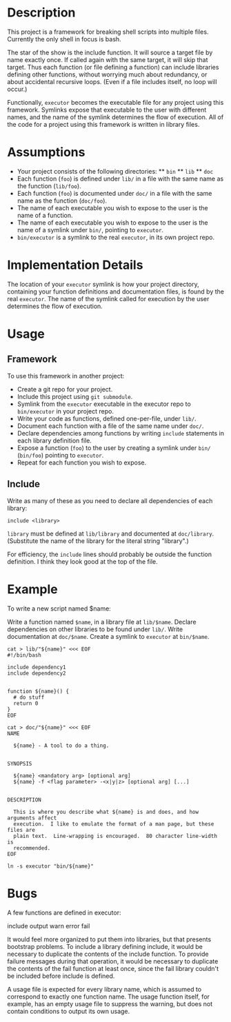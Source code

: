 # Description

This project is a framework for breaking shell scripts into multiple
files.  Currently the only shell in focus is bash.

The star of the show is the include function.  It will source a target
file by name exactly once.  If called again with the same target, it
will skip that target.  Thus each function (or file defining a function)
can include libraries defining other functions, without worrying much
about redundancy, or about accidental recursive loops.  (Even if a file
includes itself, no loop will occur.)

Functionally, `executor` becomes the executable file for any project
using this framework.  Symlinks expose that executable to the user with
different names, and the name of the symlink determines the flow of
execution.  All of the code for a project using this framework is
written in library files.


# Assumptions

* Your project consists of the following directories:
** `bin`
** `lib`
** `doc`
* Each function (`foo`) is defined under `lib/` in a file with the same name as the function (`lib/foo`).
* Each function (`foo`) is documented under `doc/` in a file with the same name as the function (`doc/foo`).
* The name of each executable you wish to expose to the user is the name of a function.
* The name of each executable you wish to expose to the user is the name of a symlink under `bin/`, pointing to `executor`.
* `bin/executor` is a symlink to the real `executor`, in its own project repo.

# Implementation Details

The location of your `executor` symlink is how your project directory,
containing your function definitions and documentation files, is found
by the real `executor`.  The name of the symlink called for execution by
the user determines the flow of execution.


# Usage

## Framework

To use this framework in another project:

* Create a git repo for your project.
* Include this project using `git submodule`.
* Symlink from the `executor` executable in the executor repo to `bin/executor` in your project repo.
* Write your code as functions, defined one-per-file, under `lib/`.
* Document each function with a file of the same name under `doc/`.
* Declare dependencies among functions by writing `include` statements in each library definition file.
* Expose a function (`foo`) to the user by creating a symlink under `bin/` (`bin/foo`) pointing to `executor`.
* Repeat for each function you wish to expose.

## Include

Write as many of these as you need to declare all dependencies of each
library:

```
include <library>
```

`library` must be defined at `lib/library` and documented at
`doc/library`.  (Substitute the name of the library for the literal
string "library".)

For efficiency, the `include` lines should probably be outside the
function definition.  I think they look good at the top of the file.


# Example

To write a new script named $name:

Write a function named `$name`, in a library file at `lib/$name`.  Declare
dependencies on other libraries to be found under `lib/`.  Write documentation
at `doc/$name`.  Create a symlink to `executor` at `bin/$name`.

```
cat > lib/"${name}" <<< EOF
#!/bin/bash

include dependency1
include dependency2


function ${name}() {
  # do stuff
  return 0
}
EOF

cat > doc/"${name}" <<< EOF
NAME

  ${name} - A tool to do a thing.


SYNOPSIS

  ${name} <mandatory arg> [optional arg]
  ${name} -f <flag parameter> -<x|y|z> [optional arg] [...]


DESCRIPTION

  This is where you describe what ${name} is and does, and how arguments affect
  execution.  I like to emulate the format of a man page, but these files are
  plain text.  Line-wrapping is encouraged.  80 character line-width is
  recommended.
EOF

ln -s executor "bin/${name}"
```


# Bugs

A few functions are defined in executor:

  include
  output
  warn
  error
  fail

It would feel more organized to put them into libraries, but that
presents bootstrap problems.  To include a library defining include, it
would be necessary to duplicate the contents of the include function.
To provide failure messages during that operation, it would be necessary
to duplicate the contents of the fail function at least once, since the
fail library couldn't be included before include is defined.

A usage file is expected for every library name, which is assumed to
correspond to exactly one function name.  The usage function itself, for
example, has an empty usage file to suppress the warning, but does not
contain conditions to output its own usage.
